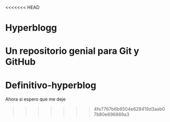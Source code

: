 <<<<<<< HEAD
# Hyperblogg
Un repositorio genial para Git y GitHub
=======
# Definitivo-hyperblog
Ahora si espero que me deje
>>>>>>> 4fe7767b6b6504e628419d3aab07b80e696869a3
